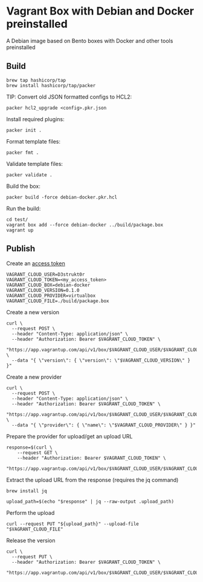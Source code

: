 # Vagrant Box with Debian and Docker preinstalled

A Debian image based on Bento boxes with Docker and other tools preinstalled

## Build

```shell
brew tap hashicorp/tap
brew install hashicorp/tap/packer
```

TIP: Convert old JSON formatted configs to HCL2:

```shell
packer hcl2_upgrade <config>.pkr.json
```

Install required plugins:

```shell
packer init .
```

Format template files:

```shell
packer fmt .
```

Validate template files:

```shell
packer validate .
```

Build the box:

```shell
packer build -force debian-docker.pkr.hcl
```

Run the build:

```shell
cd test/
vagrant box add --force debian-docker ../build/package.box
vagrant up
```

## Publish

Create an [access token](https://app.vagrantup.com/settings/security)

```shell
VAGRANT_CLOUD_USER=D3strukt0r
VAGRANT_CLOUD_TOKEN=<my_access_token>
VAGRANT_CLOUD_BOX=debian-docker
VAGRANT_CLOUD_VERSION=0.1.0
VAGRANT_CLOUD_PROVIDER=virtualbox
VAGRANT_CLOUD_FILE=./build/package.box
```

Create a new version

```shell
curl \
  --request POST \
  --header "Content-Type: application/json" \
  --header "Authorization: Bearer $VAGRANT_CLOUD_TOKEN" \
  "https://app.vagrantup.com/api/v1/box/$VAGRANT_CLOUD_USER/$VAGRANT_CLOUD_BOX/versions" \
  --data "{ \"version\": { \"version\": \"$VAGRANT_CLOUD_VERSION\" } }"
```

Create a new provider

```shell
curl \
  --request POST \
  --header "Content-Type: application/json" \
  --header "Authorization: Bearer $VAGRANT_CLOUD_TOKEN" \
  "https://app.vagrantup.com/api/v1/box/$VAGRANT_CLOUD_USER/$VAGRANT_CLOUD_BOX/version/$VAGRANT_CLOUD_VERSION/providers" \
  --data "{ \"provider\": { \"name\": \"$VAGRANT_CLOUD_PROVIDER\" } }"
```

Prepare the provider for upload/get an upload URL

```shell
response=$(curl \
    --request GET \
    --header "Authorization: Bearer $VAGRANT_CLOUD_TOKEN" \
    "https://app.vagrantup.com/api/v1/box/$VAGRANT_CLOUD_USER/$VAGRANT_CLOUD_BOX/version/$VAGRANT_CLOUD_VERSION/provider/$VAGRANT_CLOUD_PROVIDER/upload")
```

Extract the upload URL from the response (requires the jq command)

```shell
brew install jq
```

```shell
upload_path=$(echo "$response" | jq --raw-output .upload_path)
```

Perform the upload

```shell
curl --request PUT "${upload_path}" --upload-file "$VAGRANT_CLOUD_FILE"
```

Release the version

```shell
curl \
  --request PUT \
  --header "Authorization: Bearer $VAGRANT_CLOUD_TOKEN" \
  "https://app.vagrantup.com/api/v1/box/$VAGRANT_CLOUD_USER/$VAGRANT_CLOUD_BOX/version/$VAGRANT_CLOUD_VERSION/release"
```
